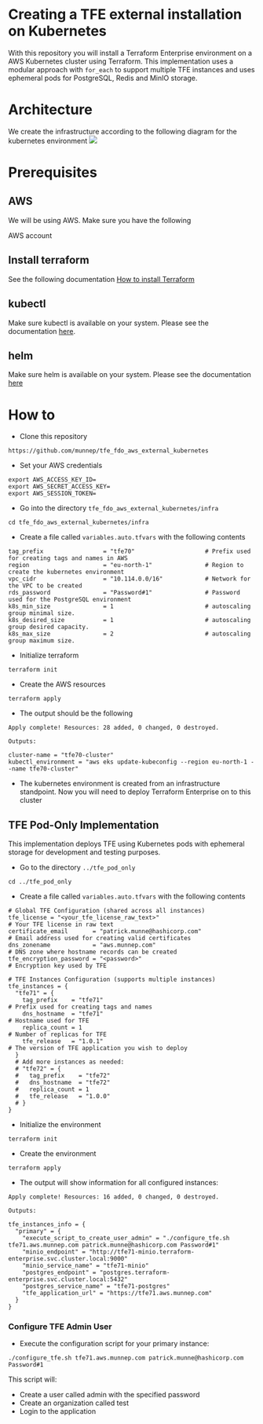 # Creating a TFE external installation on Kubernetes

With this repository you will install a Terraform Enterprise environment on a AWS Kubernetes cluster using Terraform. This implementation uses a modular approach with `for_each` to support multiple TFE instances and uses ephemeral pods for PostgreSQL, Redis and MinIO storage.

# Architecture

We create the infrastructure according to the following diagram for the kubernetes environment
![](diagram/diagram_tfe_kubernetes.png)  


# Prerequisites
## AWS
We will be using AWS. Make sure you have the following

AWS account
## Install terraform  
See the following documentation [How to install Terraform](https://learn.hashicorp.com/tutorials/terraform/install-cli)

## kubectl

Make sure kubectl is available on your system. Please see the documentation [here](https://kubernetes.io/docs/tasks/tools/).
## helm

Make sure helm is available on your system. Please see the documentation [here](https://helm.sh/docs/intro/install/)

# How to

- Clone this repository
```
https://github.com/munnep/tfe_fdo_aws_external_kubernetes
```
- Set your AWS credentials
```
export AWS_ACCESS_KEY_ID=
export AWS_SECRET_ACCESS_KEY=
export AWS_SESSION_TOKEN=
```
- Go into the directory `tfe_fdo_aws_external_kubernetes/infra`
```
cd tfe_fdo_aws_external_kubernetes/infra
```
- Create a file called `variables.auto.tfvars` with the following contents
```
tag_prefix                 = "tfe70"                    # Prefix used for creating tags and names in AWS                               
region                     = "eu-north-1"               # Region to create the kubernetes environment
vpc_cidr                   = "10.114.0.0/16"            # Network for the VPC to be created
rds_password               = "Password#1"               # Password used for the PostgreSQL environment
k8s_min_size               = 1                          # autoscaling group minimal size.
k8s_desired_size           = 1                          # autoscaling group desired capacity.
k8s_max_size               = 2                          # autoscaling group maximum size.
```
- Initialize terraform
```
terraform init
```
- Create the AWS resources
```
terraform apply
```
- The output should be the following
```
Apply complete! Resources: 28 added, 0 changed, 0 destroyed.

Outputs:

cluster-name = "tfe70-cluster"
kubectl_environment = "aws eks update-kubeconfig --region eu-north-1 --name tfe70-cluster"
```
- The kubernetes environment is created from an infrastructure standpoint. Now you will need to deploy Terraform Enterprise on to this cluster

## TFE Pod-Only Implementation

This implementation deploys TFE using Kubernetes pods with ephemeral storage for development and testing purposes.

- Go to the directory `../tfe_pod_only`
```
cd ../tfe_pod_only
```
- Create a file called `variables.auto.tfvars` with the following contents
```
# Global TFE Configuration (shared across all instances)
tfe_license = "<your_tfe_license_raw_text>"                           # Your TFE license in raw text
certificate_email       = "patrick.munne@hashicorp.com"               # Email address used for creating valid certificates
dns_zonename            = "aws.munnep.com"                            # DNS zone where hostname records can be created
tfe_encryption_password = "<password>"                                # Encryption key used by TFE

# TFE Instances Configuration (supports multiple instances)
tfe_instances = {
  "tfe71" = {
    tag_prefix    = "tfe71"                                           # Prefix used for creating tags and names
    dns_hostname  = "tfe71"                                           # Hostname used for TFE
    replica_count = 1                                                 # Number of replicas for TFE
    tfe_release   = "1.0.1"                                           # The version of TFE application you wish to deploy
  }
  # Add more instances as needed:
  # "tfe72" = {
  #   tag_prefix    = "tfe72"
  #   dns_hostname  = "tfe72"
  #   replica_count = 1
  #   tfe_release   = "1.0.0"
  # }
}
```
- Initialize the environment
```
terraform init
```
- Create the environment
```
terraform apply
```
- The output will show information for all configured instances:
```
Apply complete! Resources: 16 added, 0 changed, 0 destroyed.

Outputs:

tfe_instances_info = {
  "primary" = {
    "execute_script_to_create_user_admin" = "./configure_tfe.sh tfe71.aws.munnep.com patrick.munne@hashicorp.com Password#1"
    "minio_endpoint" = "http://tfe71-minio.terraform-enterprise.svc.cluster.local:9000"
    "minio_service_name" = "tfe71-minio"
    "postgres_endpoint" = "postgres.terraform-enterprise.svc.cluster.local:5432"
    "postgres_service_name" = "tfe71-postgres"
    "tfe_application_url" = "https://tfe71.aws.munnep.com"
  }
}
```

### Configure TFE Admin User

- Execute the configuration script for your primary instance:
```
./configure_tfe.sh tfe71.aws.munnep.com patrick.munne@hashicorp.com Password#1
```
This script will:
  - Create a user called admin with the specified password
  - Create an organization called test
- Login to the application  
